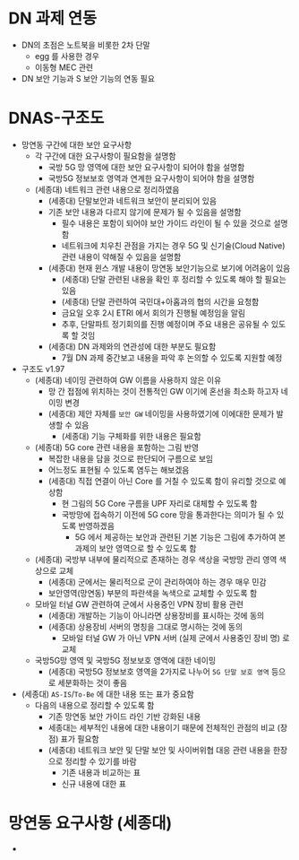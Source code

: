 # DN 과제 연동
- DN의 초점은 노트북을 비롯한 2차 단말
  - egg 를 사용한 경우
  - 이동형 MEC 관련
- DN 보안 기능과 S 보안 기능의 연동 필요

# DNAS-구조도
- 망연동 구간에 대한 보안 요구사항
  - 각 구간에 대한 요구사항이 필요함을 설명함
    - 국방 5G 망 영역에 대한 보안 요구사항이 되어야 함을 설명함
    - 국방5G 정보보호 영역과 연계한 요구사항이 되어야 함을 설명함
  - (세종대) 네트워크 관련 내용으로 정리하였음
    - (세종대) 단말보안과 네트워크 보안이 분리되어 있음
    - 기존 보안 내용과 다르지 않기에 문제가 될 수 있음을 설명함
      - 필수 내용은 포함이 되어야 보안 가이드 라인이 될 수 있을 것으로 설명함
      - 네트워크에 치우친 관점을 가지는 경우 5G 및 신기술(Cloud Native) 관련 내용이 약해질 수 있음을 설명함
    - (세종대) 현재 윈스 개발 내용이 망연동 보안기능으로 보기에 어려움이 있음
      - (세종대) 단말 관련된 내용을 확인 후 정리할 수 있도록 해야 할 필요는 있음
      - (세종대) 단말 관련하여 국민대+아홉과의 협의 시간을 요청함
      - 금요일 오후 2시 ETRI 에서 회의가 진행될 예정임을 알림
      - 추후, 단말파트 정기회의를 진행 예정이며 주요 내용은 공유될 수 있도록 할 것임
    - (세종대) DN 과제와의 연관성에 대한 부분도 필요함
      - 7월 DN 과제 중간보고 내용을 파악 후 논의할 수 있도록 지원할 예정
- 구조도 v1.97
  - (세종대) 네이밍 관련하여 GW 이름을 사용하지 않은 이유
    - 망 간 접점에 위치하는 것이 전통적인 GW 이기에 혼선을 최소화 하고자 네이밍 변경
    - (세종대) 제안 자체를 `보안 GW` 네이밍을 사용하였기에 이에대한 문제가 발생할 수 있음
      - (세종대) 기능 구체화를 위한 내용은 필요함
  - (세종대) 5G core 관련 내용을 포함하는 그림 반영
    - 복잡한 내용을 담을 것으로 판단되어 구름으로 보임
    - 어느정도 표현될 수 있도록 염두는 해보겠음
    - (세종대) 직접 연결이 아닌 Core 를 거칠 수 있도록 함이 유리할 것으로 예상함
      - 현 그림의 5G Core 구름을 UPF 자리로 대체할 수 있도록 함
      - 국방망에 접속하기 이전에 5G core 망을 통과한다는 의미가 될 수 있도록 반영하겠음
        - 5G 에서 제공하는 보안과 관련된 기본 기능은 그림에 추가하여 본 과제의 보안 영역으로 할 수 있도록 함
  - (세종대) 국방부 내부에 물리적으로 존재하는 경우 색상을 국방망 관리 영역 색상으로 교체
    - (세종대) 군에서는 물리적으로 군이 관리하여야 하는 경우 매우 민감
    - 보안영역(망연동) 부분의 파란색을 녹색으로 교체할 수 있도록 함 
  - 모바일 터널 GW 관련하여 군에서 사용중인 VPN 장비 활용 관련
    - (세종대) 개발하는 기능이 아니라면 상용장비를 표시하는 것에 동의
    - (세종대) 상용장비 서버의 명칭을 그대로 명시하는 것에 동의
      - 모바일 터널 GW 가 아닌 VPN 서버 (실제 군에서 사용중인 장비 명) 로 교체
  - 국방5G망 영역 및 국방5G 정보보호 영역에 대한 네이밍
    - (세종대) 국방5G 정보보호 영역을 2가지로 나누어 `5G 단말 보호 영역` 등으로 세분화하는 것이 좋음
- (세종대) `AS-IS`/`To-Be` 에 대한 내용 또는 표가 중요함
  - 다음의 내용으로 정리할 수 있도록 함
    - 기존 망연동 보안 가이드 라인 기반 강화된 내용
    - 세종대는 세부적인 내용에 대한 내용이기 때문에 전체적인 관점의 비교 (장점) 표가 필요함
    - (세종대) 네트워크 보안 및 단말 보안 및 사이버위협 대응 관련 내용을 한장으로 정리할 수 있기를 바람
      - 기존 내용과 비교하는 표
      - 신규 내용에 대한 표

# 망연동 요구사항 (세종대)
- 
